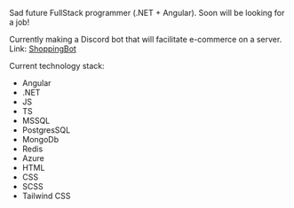 Sad future FullStack programmer (.NET + Angular). Soon will be looking for a job!

Currently making a Discord bot that will facilitate e-commerce on a server. Link: [ShoppingBot](https://github.com/TuanDangIT/ShoppingBot)

Current technology stack:
- Angular
- .NET
- JS
- TS
- MSSQL
- PostgresSQL
- MongoDb
- Redis
- Azure
- HTML
- CSS
- SCSS
- Tailwind CSS
